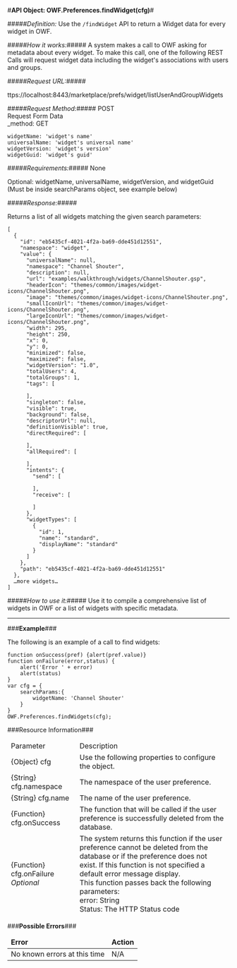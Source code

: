 #<b>API Object: OWF.Preferences.findWidget(cfg)</b>#

#####<i>Definition:</i> 
Use the `/findWidget` API to return a Widget data for every widget in OWF. 
 

#####<i>How it works:</i>#####
A system makes a call to OWF asking for metadata about every widget. To make this call, one of the following REST Calls will request widget data including the widget's associations with users and groups.  

#####<i>Request URL:</i>#####

ttps://localhost:8443/marketplace/prefs/widget/listUserAndGroupWidgets

#####<i>Request Method:</i>#####
POST <BR> 
Request Form Data <br> 
_method: GET <br>

    widgetName: 'widget's name'
    universalName: 'widget's universal name'
    widgetVersion: 'widget's version'
    widgetGuid: 'widget's guid'



#####<i>Requirements:</i>#####
None <br>

Optional: widgetName, universalName, widgetVersion, and widgetGuid (Must be inside searchParams object, see example below)

#####<i>Response:</i>#####

Returns a list of all widgets matching the given search parameters:

    [
      {
        "id": "eb5435cf-4021-4f2a-ba69-dde451d12551",
        "namespace": "widget",
        "value": {
          "universalName": null,
          "namespace": "Channel Shouter",
          "description": null,
          "url": "examples/walkthrough/widgets/ChannelShouter.gsp",
          "headerIcon": "themes/common/images/widget-icons/ChannelShouter.png",
          "image": "themes/common/images/widget-icons/ChannelShouter.png",
          "smallIconUrl": "themes/common/images/widget-icons/ChannelShouter.png",
          "largeIconUrl": "themes/common/images/widget-icons/ChannelShouter.png",
          "width": 295,
          "height": 250,
          "x": 0,
          "y": 0,
          "minimized": false,
          "maximized": false,
          "widgetVersion": "1.0",
          "totalUsers": 4,
          "totalGroups": 1,
          "tags": [
            
          ],
          "singleton": false,
          "visible": true,
          "background": false,
          "descriptorUrl": null,
          "definitionVisible": true,
          "directRequired": [
            
          ],
          "allRequired": [
            
          ],
          "intents": {
            "send": [
              
            ],
            "receive": [
              
            ]
          },
          "widgetTypes": [
            {
              "id": 1,
              "name": "standard",
              "displayName": "standard"
            }
          ]
        },
        "path": "eb5435cf-4021-4f2a-ba69-dde451d12551"
      },
      …more widgets…
    ]




#####<i>How to use it:</i>#####
Use it to compile a comprehensive list of widgets in OWF or a list of widgets with specific metadata.  

<hr>
###<b>Example</b>###


The following is an example of a call to find widgets:

    function onSuccess(pref) {alert(pref.value)}
    function onFailure(error,status) {
    	alert('Error ' + error)
    	alert(status)
    }
    var cfg = {
    	searchParams:{
    		widgetName: 'Channel Shouter'
    	}
    }
    OWF.Preferences.findWidgets(cfg);




###Resource Information###
<table style="width:100%">
  <thead>
    <td>Parameter</td>
    <td>Description</td
  </thead>
  <tr>
    <td>{Object} cfg</td>
    <td>Use the following properties to configure the object.</td> 
    </tr>
  <tr>
    <td>{String} cfg.namespace</td>
    <td>The namespace of the user preference.</td> 
  </tr>
  <tr>
    <td>{String} cfg.name</td>
    <td>The name of the user preference.</td> 
  </tr>
  <tr>
    <td>{Function} cfg.onSuccess</td>
    <td>The function that will be called if the user preference is successfully deleted from the database.</td> 
  </tr>
  <tr>
    <td>{Function} cfg.onFailure <i>Optional</i></td>
    <td>The system returns this function if the user preference cannot be deleted from the database or if the preference does not exist. If this function is not specified a default error message display.<br> 
    This function passes back the following parameters: <br>error: String
    <br>Status: The HTTP Status code</td> 
  </tr>
</table>


###<b>Possible Errors</b>###
<table style="width:100%">
  <thead>
    <td><b>Error</b></td>
    <td><b>Action</b></td>
  </thead>
  <tr>
    <td>No known errors at this time
</td>
    <td>N/A</td> 
  </tr> 
</table> 
